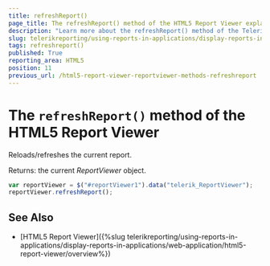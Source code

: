 ```yaml
---
title: refreshReport()
page_title: The refreshReport() method of the HTML5 Report Viewer explained
description: "Learn more about the refreshReport() method of the Telerik Reporting HTML5 Report Viewer and how to use it to customize the viewer's behavior."
slug: telerikreporting/using-reports-in-applications/display-reports-in-applications/web-application/html5-report-viewer/api-reference/reportviewer/methods/refreshreport()
tags: refreshreport()
published: True
reporting_area: HTML5
position: 11
previous_url: /html5-report-viewer-reportviewer-methods-refreshreport
---
```


# The `refreshReport()` method of the HTML5 Report Viewer

Reloads/refreshes the current report.

Returns: the current *ReportViewer* object.

````JavaScript
var reportViewer = $("#reportViewer1").data("telerik_ReportViewer");
reportViewer.refreshReport();
````


## See Also

* [HTML5 Report Viewer]({%slug telerikreporting/using-reports-in-applications/display-reports-in-applications/web-application/html5-report-viewer/overview%})
